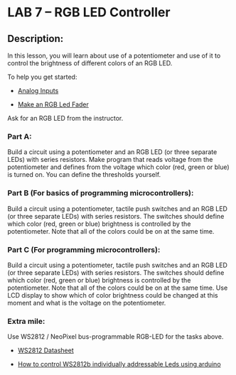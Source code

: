 LAB 7 – RGB LED Controller 
==========================

## Description:

In this lesson, you will learn about use of a potentiometer and use of it to control the brightness of different colors of an RGB LED. 

 To help you get started: 

- [Analog Inputs](https://learn.adafruit.com/adafruit-arduino-lesson-8-analog-inputs/an-experiment) 

- [Make an RGB Led Fader](https://learn.adafruit.com/adafruit-arduino-lesson-7-make-an-rgb-led-fader/overview)


Ask for an RGB LED from the instructor. 


### Part A: 

Build a circuit using a potentiometer and an RGB LED (or three separate LEDs) with series resistors. Make program that reads voltage from the potentiometer and defines from the voltage which color (red, green or blue) is turned on. You can define the thresholds yourself. 


### Part B (For basics of programming microcontrollers): 

 
Build a circuit using a potentiometer, tactile push switches and an RGB LED (or three separate LEDs) with series resistors. The switches should define which color (red, green or blue) brightness is controlled by the potentiometer. Note that all of the colors could be on at the same time. 


### Part C (For programming microcontrollers): 

 
Build a circuit using a potentiometer, tactile push switches and an RGB LED (or three separate LEDs) with series resistors. The switches should define which color (red, green or blue) brightness is controlled by the potentiometer. Note that all of the colors could be on at the same time. Use LCD display to show which of color brightness could be changed at this moment and what is the voltage on the potentiometer. 

  
### Extra mile: 

Use WS2812 / NeoPixel bus-programmable RGB-LED for the tasks above. 

- [WS2812 Datasheet](https://cdn-shop.adafruit.com/datasheets/WS2812.pdf) 

- [How to control WS2812b individually addressable Leds using arduino](https://howtomechatronics.com/tutorials/arduino/how-to-control-ws2812b-individually-addressable-leds-using-arduino/)